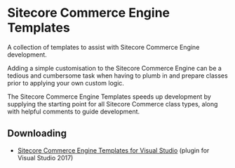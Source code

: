 # Sitecore Commerce Engine Templates
A collection of templates to assist with Sitecore Commerce Engine development.

Adding a simple customisation to the Sitecore Commerce Engine can be a tedious and cumbersome task when having to plumb in and prepare classes prior to applying your own custom logic.

The Sitecore Commerce Engine Templates speeds up development by supplying the starting point for all Sitecore Commerce class types, along with helpful comments to guide development.

## Downloading
* [Sitecore Commerce Engine Templates for Visual Studio](https://marketplace.visualstudio.com/items?itemName=andrew-sutherland.sitecore-commerce-engine-templates) (plugin for Visual Studio 2017)
